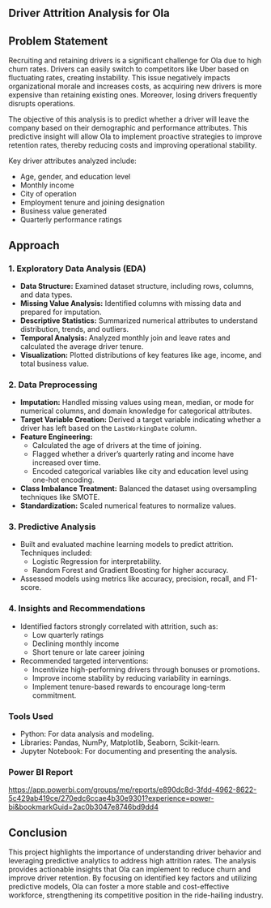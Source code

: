## Driver Attrition Analysis for Ola

## Problem Statement

Recruiting and retaining drivers is a significant challenge for Ola due to high churn rates. Drivers can easily switch to competitors like Uber based on fluctuating rates, creating instability. This issue negatively impacts organizational morale and increases costs, as acquiring new drivers is more expensive than retaining existing ones. Moreover, losing drivers frequently disrupts operations.

The objective of this analysis is to predict whether a driver will leave the company based on their demographic and performance attributes. This predictive insight will allow Ola to implement proactive strategies to improve retention rates, thereby reducing costs and improving operational stability.

Key driver attributes analyzed include:
- Age, gender, and education level
- Monthly income
- City of operation
- Employment tenure and joining designation
- Business value generated
- Quarterly performance ratings

## Approach

### 1. Exploratory Data Analysis (EDA)
- **Data Structure:** Examined dataset structure, including rows, columns, and data types.
- **Missing Value Analysis:** Identified columns with missing data and prepared for imputation.
- **Descriptive Statistics:** Summarized numerical attributes to understand distribution, trends, and outliers.
- **Temporal Analysis:** Analyzed monthly join and leave rates and calculated the average driver tenure.
- **Visualization:** Plotted distributions of key features like age, income, and total business value.

### 2. Data Preprocessing
- **Imputation:** Handled missing values using mean, median, or mode for numerical columns, and domain knowledge for categorical attributes.
- **Target Variable Creation:** Derived a target variable indicating whether a driver has left based on the `LastWorkingDate` column.
- **Feature Engineering:**
  - Calculated the age of drivers at the time of joining.
  - Flagged whether a driver’s quarterly rating and income have increased over time.
  - Encoded categorical variables like city and education level using one-hot encoding.
- **Class Imbalance Treatment:** Balanced the dataset using oversampling techniques like SMOTE.
- **Standardization:** Scaled numerical features to normalize values.

### 3. Predictive Analysis
- Built and evaluated machine learning models to predict attrition. Techniques included:
  - Logistic Regression for interpretability.
  - Random Forest and Gradient Boosting for higher accuracy.
- Assessed models using metrics like accuracy, precision, recall, and F1-score.

### 4. Insights and Recommendations
- Identified factors strongly correlated with attrition, such as:
  - Low quarterly ratings
  - Declining monthly income
  - Short tenure or late career joining
- Recommended targeted interventions:
  - Incentivize high-performing drivers through bonuses or promotions.
  - Improve income stability by reducing variability in earnings.
  - Implement tenure-based rewards to encourage long-term commitment.

### Tools Used
- Python: For data analysis and modeling.
- Libraries: Pandas, NumPy, Matplotlib, Seaborn, Scikit-learn.
- Jupyter Notebook: For documenting and presenting the analysis.

### Power BI Report
https://app.powerbi.com/groups/me/reports/e890dc8d-3fdd-4962-8622-5c429ab419ce/270edc6ccae4b30e9301?experience=power-bi&bookmarkGuid=2ac0b3047e8746bd9dd4


## Conclusion

This project highlights the importance of understanding driver behavior and leveraging predictive analytics to address high attrition rates. The analysis provides actionable insights that Ola can implement to reduce churn and improve driver retention. By focusing on identified key factors and utilizing predictive models, Ola can foster a more stable and cost-effective workforce, strengthening its competitive position in the ride-hailing industry.


